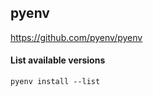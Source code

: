## pyenv

https://github.com/pyenv/pyenv

#### List available versions

```
pyenv install --list
```
